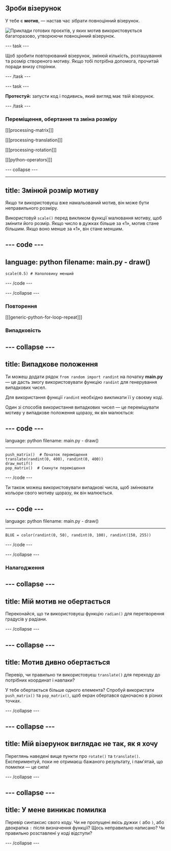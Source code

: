 ## Зроби візерунок

У тебе є **мотив**, — настав час зібрати повноцінний візерунок.

![Приклади готових проєктів, у яких мотив використовується багаторазово, утворюючи повноцінний візерунок.](images/second.gif)


--- task ---

Щоб зробити повторюваний візерунок, змінюй кількість, розташування та розмір створеного мотиву. Якщо тобі потрібна допомога, прочитай поради внизу сторінки.

--- /task ---


--- task ---

**Протестуй:** запусти код і подивись, який вигляд має твій візерунок.

--- /task ---




### Переміщення, обертання та зміна розміру

[[[processing-matrix]]]

[[[processing-translation]]]

[[[processing-rotation]]]

[[[python-operators]]]

--- collapse ---

---
title: Змінюй розмір мотиву
---

Якщо ти використовуєш вже намальований мотив, він може бути неправильного розміру.

Використовуй `scale()` перед викликом функції малювання мотиву, щоб змінити його розмір. Якщо число в дужках більше за «1», мотив стане більшим. Якщо воно менше за «1», він стане меншим.

--- code ---
---
language: python
filename: main.py - draw()
---

    scale(0.5) # Наполовину менший

--- /code ---

--- /collapse ---

### Повторення

[[[generic-python-for-loop-repeat]]]

### Випадковість

--- collapse ---
---
title: Випадкове положення
---

Ти можеш додати рядок `from random import randint` на початку **main.py** — це дасть змогу використовувати функцію `randint` для генерування випадкових чисел.

Для використання функції `randint` необхідно викликати її у своєму коді.

Один зі способів використання випадкових чисел — це переміщувати мотиву у випадкове положення щоразу, як він малюється:

--- code ---
---
language: python
filename: main.py - draw()

---

    push_matrix()  # Початок переміщення
    translate(randint(0, 400), randint(0, 400))
    draw_motif()
    pop_matrix()  # Скинути переміщення

--- /code ---

Ти також можеш використовувати випадкові числа, щоб змінювати кольори свого мотиву щоразу, як він малюється.

--- code ---
---
language: python
filename: main.py - draw()

---

    BLUE = color(randint(0, 50), randint(0, 100), randint(150, 255))

--- /code ---

--- /collapse ---

### Налагодження

--- collapse ---
---
title: Мій мотив не обертається
---

Переконайся, що ти використовуєш функцію `radian()` для перетворення градусів у радіани.

--- /collapse ---

--- collapse ---
---
title: Мотив дивно обертається
---

Перевір, чи правильно ти використовуєш `translate()` для переходу до потрібних координат і навпаки?

У тебе обертається більше одного елемента? Спробуй використати `push_matrix()` та `pop_matrix()`, щоб екран обертався одночасно в різних точках.

--- /collapse ---

--- collapse ---
---
title: Мій візерунок виглядає не так, як я хочу
---

Переглянь наведені вище пункти про `rotate()` та `translate()`. Експериментуй, поки не отримаєш бажаного результату, і пам'ятай, що помилки — це сила!

--- /collapse ---

--- collapse ---
---
title: У мене виникає помилка
---

Перевір синтаксис свого коду. Чи не пропущені якісь дужки `(` або `)`, або двокрапка `:` після визначення функції? Щось неправильно написано? Чи правильно розставлені у коді відступи?

--- /collapse ---

